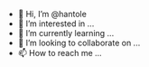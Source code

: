 - 👋 Hi, I’m @hantole
- 👀 I’m interested in ...
- 🌱 I’m currently learning ...
- 💞️ I’m looking to collaborate on ...
- 📫 How to reach me ...

<!---
hantole/hantole is a ✨ special ✨ repository because its `README.md` (this file) appears on your GitHub profile.
You can click the Preview link to take a look at your changes.
--->
